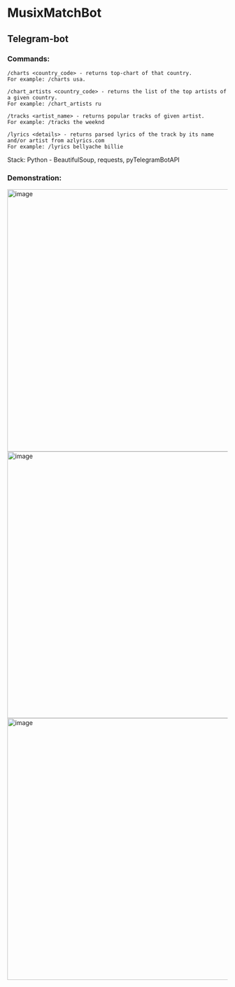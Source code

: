 # MusixMatchBot
## Telegram-bot

### Commands:
```
/charts <country_code> - returns top-chart of that country. 
For example: /charts usa. 
```
```
/chart_artists <country_code> - returns the list of the top artists of a given country. 
For example: /chart_artists ru
```
```
/tracks <artist_name> - returns popular tracks of given artist. 
For example: /tracks the weeknd
```
```
/lyrics <details> - returns parsed lyrics of the track by its name and/or artist from azlyrics.com
For example: /lyrics bellyache billie
```

Stack: 
Python - BeautifulSoup, requests, pyTelegramBotAPI

### Demonstration:

<img width="599" alt="image" src="https://user-images.githubusercontent.com/72921287/149679402-2ed18553-9c74-4228-92d1-78540c4389e2.png">
<img width="609" alt="image" src="https://user-images.githubusercontent.com/72921287/149679414-6a12f44e-d44d-4a8f-a953-91d15aea2a5c.png">
<img width="598" alt="image" src="https://user-images.githubusercontent.com/72921287/149679423-d07e214b-535f-451f-82e8-957f42575066.png">
